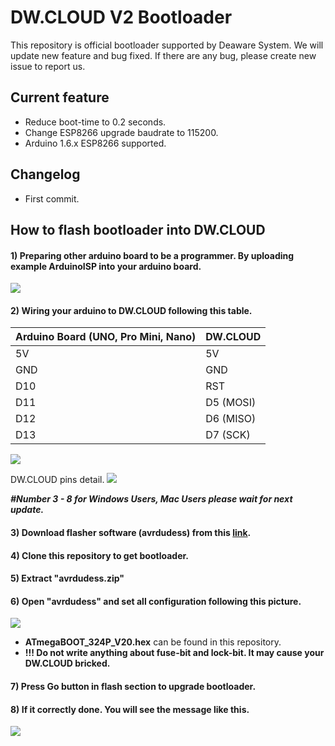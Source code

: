 # DW.CLOUD V2 Bootloader
This repository is official bootloader supported by Deaware System. We will update new feature and bug fixed. If there are any bug, please create new issue to report us.

## Current feature
- Reduce boot-time to 0.2 seconds.
- Change ESP8266 upgrade baudrate to 115200.
- Arduino 1.6.x ESP8266 supported.

## Changelog
- First commit.

## How to flash bootloader into DW.CLOUD
#### 1) Preparing other arduino board to be a programmer. By uploading example ArduinoISP into your arduino board.
 ![](http://128.199.203.210/dwcloud_support/images/open_example_arduinoisp.png)

#### 2) Wiring your arduino to DW.CLOUD following this table.


| Arduino Board (UNO, Pro Mini, Nano) | DW.CLOUD |
| ------------- | ----------- |
| 5V | 5V |
| GND | GND |
| D10 | RST |
| D11 | D5 (MOSI) |
| D12 | D6 (MISO) |
| D13 | D7 (SCK) |


![](http://128.199.203.210/dwcloud_support/images/wiring_uno.png)

DW.CLOUD pins detail.
![](http://128.199.203.210/dwcloud_support/images/dw_cloud2_pinout.png)

***#Number 3 - 8 for Windows Users, Mac Users please wait for next update.***

#### 3) Download flasher software (avrdudess) from this [link](http://128.199.203.210/dwcloud_support/downloads/avrdudess.zip).

#### 4) Clone this repository to get bootloader.
#### 5) Extract **"avrdudess.zip"**
#### 6) Open **"avrdudess"** and set all configuration following this picture.
![](http://128.199.203.210/dwcloud_support/images/avrdudess_upgrade_dwcloud.png)
- **ATmegaBOOT_324P_V20.hex** can be found in this repository.
- **!!! Do not write anything about fuse-bit and lock-bit. It may cause your DW.CLOUD bricked.**

#### 7) Press Go button in **flash section** to upgrade bootloader.
#### 8) If it correctly done. You will see the message like this.
![](http://128.199.203.210/dwcloud_support/images/avrdudess_finish_output.png)
